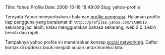 Title: Yahoo Profile
Date: 2008-10-18 18:48:09
Slug: yahoo-profile

Ternyata Yahoo memperbaharui halaman [profile pengguna](http://profiles.yahoo.com). Halaman profile tiap pengguna yang beralamat di `http://profiles.yahoo.com/YAHOOID` sekarang jadi lebih, kalau menggunakan bahasa sekarang, web 2.0. Lebih bersih dan rapih.

Tampaknya yahoo profile ini menerapkan konsep [social networking](http://en.wikipedia.org/wiki/Social_networking). Daftar kontak di _address book_ menjadi acuan untuk koneksi kita.